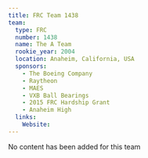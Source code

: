 ```yaml
---
title: FRC Team 1438
team:
  type: FRC
  number: 1438
  name: The A Team
  rookie_year: 2004
  location: Anaheim, California, USA
  sponsors:
    - The Boeing Company
    - Raytheon
    - MAES
    - VXB Ball Bearings
    - 2015 FRC Hardship Grant
    - Anaheim High
  links:
    Website: 
---
```

No content has been added for this team